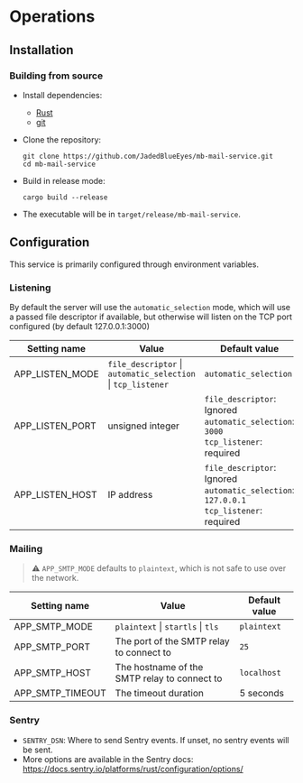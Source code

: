 # Operations

## Installation

### Building from source

- Install dependencies:
  - [Rust](https://rustup.rs)
  - [git](https://git-scm.com/)
- Clone the repository:
  
  ```shell
  git clone https://github.com/JadedBlueEyes/mb-mail-service.git
  cd mb-mail-service
  ```
  
- Build in release mode:
  
  ```shell
  cargo build --release
  ```

- The executable will be in `target/release/mb-mail-service`.

## Configuration

This service is primarily configured through environment variables.

### Listening

By default the server will use the `automatic_selection`
mode, which will use a passed file descriptor if available,
but otherwise will listen on the TCP port configured
(by default 127.0.0.1:3000)

| Setting name | Value                                                     | Default value                                                                             |
| ------------ | --------------------------------------------------------- | ----------------------------------------------------------------------------------------- |
| APP_LISTEN_MODE         | `file_descriptor` \| `automatic_selection` \| `tcp_listener` | `automatic_selection`                                                                      |
| APP_LISTEN_PORT         | unsigned integer                                          | `file_descriptor`: Ignored<br>`automatic_selection`: `3000`<br>`tcp_listener`: required      |
| APP_LISTEN_HOST         | IP address                                                | `file_descriptor`: Ignored<br>`automatic_selection`: `127.0.0.1`<br>`tcp_listener`: required |

### Mailing

> ⚠️ `APP_SMTP_MODE` defaults to `plaintext`, which is not safe to use over the network.

| Setting name      | Value                                             | Default value |
| ----------------- | ------------------------------------------------- | ------------- |
| APP_SMTP_MODE     | `plaintext` \| `startls` \| `tls`                 | `plaintext`   |
| APP_SMTP_PORT         | The port of the SMTP relay to connect to          | `25`          |
| APP_SMTP_HOST         | The hostname of the SMTP relay to connect to      | `localhost`   |
| APP_SMTP_TIMEOUT      | The timeout duration                              | 5 seconds     |

### Sentry

- `SENTRY_DSN`: Where to send Sentry events. If unset, no sentry events will be sent.
- More options are available in the Sentry docs: <https://docs.sentry.io/platforms/rust/configuration/options/>
